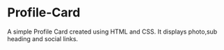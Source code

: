 # Profile-Card
A simple Profile Card created using HTML and CSS.
It displays photo,sub heading and social links.
